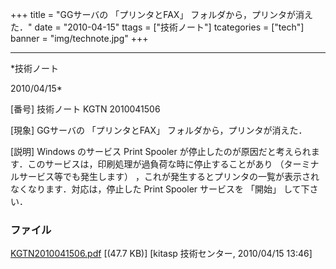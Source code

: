 ﻿+++
title = "GGサーバの 「プリンタとFAX」 フォルダから，プリンタが消えた．"
date = "2010-04-15"
ttags = ["技術ノート"]
tcategories = ["tech"]
banner = "img/technote.jpg"
+++

-----------------------------------------------------------------------------------------------------------------------------

*技術ノート

2010/04/15*


[番号]
技術ノート KGTN 2010041506

[現象]
GGサーバの 「プリンタとFAX」 フォルダから，プリンタが消えた．

[説明]
Windows のサービス Print Spooler
が停止したのが原因だと考えられます．このサービスは，印刷処理が過負荷な時に停止することがあり
（ターミナルサービス等でも発生します）
，これが発生するとプリンタの一覧が表示されなくなります．対応は，停止した
Print Spooler サービスを 「開始」 して下さい．


### ファイル

 
 


[KGTN2010041506.pdf](http://techreport.kitasp.net/attachments/download/142/KGTN2010041506.pdf)
 [(47.7 KB)] [kitasp 技術センター, 2010/04/15
13:46]


 


 

